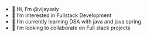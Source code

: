 - 👋 Hi, I’m @vijaysaiy
- 👀 I’m interested in Fullstack Development
- 🌱 I’m currently learning DSA with java and java spring
- 💞️ I’m looking to collaborate on Full stack projects


<!---
vijaysaiy/vijaysaiy is a ✨ special ✨ repository because its `README.md` (this file) appears on your GitHub profile.
You can click the Preview link to take a look at your changes.
--->
